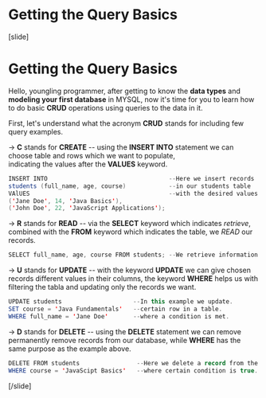 # Getting the Query Basics

[slide]

# Getting the Query Basics


Hello, youngling programmer, after getting to know the **data types** and **modeling your first database** in MYSQL, now it's time for you to learn how to do basic **CRUD** operations using queries to the data in it.

First, let's understand what the acronym **CRUD** stands for including few query examples.

-> **C** stands for **CREATE** -- using the **INSERT INTO** statement we can choose table and rows which we want to populate,  
 indicating the values after the **VALUES** keyword.

``` java
INSERT INTO                                  --Here we insert records
students (full_name, age, course)            --in our students table
VAlUES                                       --with the desired values.
('Jane Doe', 14, 'Java Basics'),               
('John Doe', 22, 'JavaScript Applications');
```


-> **R** stands for **READ** -- via the **SELECT** keyword which indicates *retrieve*,  
 combined with the **FROM** keyword which indicates the table, we *READ* our records.    


``` java
SELECT full_name, age, course FROM students; --We retrieve information for the name, age, and course about our students.
```


-> **U** stands for **UPDATE** -- with the keyword **UPDATE** we can give chosen records different values in their columns,
the keyword **WHERE** helps us with filtering the tabla and updating only the records we want. 

``` java
UPDATE students                    --In this example we update.
SET course = 'Java Fundamentals'   --certain row in a table.
WHERE full_name = 'Jane Doe'       --where a condition is met.
```


-> **D** stands for **DELETE** -- using the **DELETE** statement we can remove permanently remove records from our database,
while **WHERE** has the same purpose as the example above.

``` java
DELETE FROM students                --Here we delete a record from the table students.
WHERE course = 'JavaScipt Basics'   --where certain condition is true.
```
[/slide]
